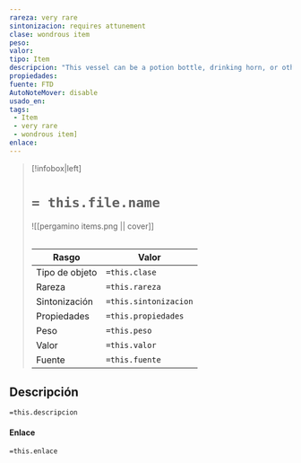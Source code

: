 ```yaml
---
rareza: very rare
sintonizacion: requires attunement
clase: wondrous item
peso: 
valor: 
tipo: Item
descripcion: "This vessel can be a potion bottle, drinking horn, or other container meant to hold a liquid.As a bonus action, if the vessel is empty, you can speak the command word to fill the vessel with one of the following (your choice): ale, olive oil, mead, wine, a potion of healing, a potion of greater healing, a potion of superior healing, a potion of climbing, a potion of fire breath, or a potion of flying. Once this property is used, it can&#x27;t be used until the next dawn. A potion you create in this way loses its magical properties if it isn&#x27;t imbibed within 24 hours."
propiedades: 
fuente: FTD
AutoNoteMover: disable
usado_en:  
tags: 
 - Item
 - very rare
 - wondrous item]
enlace: 
---
```


> [!infobox|left]
>  # `= this.file.name`
> ![[pergamino items.png || cover]]
> ######   
> |Rasgo | Valor |
> | --- | --- |
> | Tipo de objeto| `=this.clase`|
>  | Rareza| `=this.rareza`|
> | Sintonización | `=this.sintonizacion` |
> | Propiedades | `=this.propiedades` |
>  | Peso | `=this.peso` |
> | Valor | `=this.valor` |
> | Fuente | `=this.fuente` |


## Descripción
`=this.descripcion`

#### Enlace
`=this.enlace`